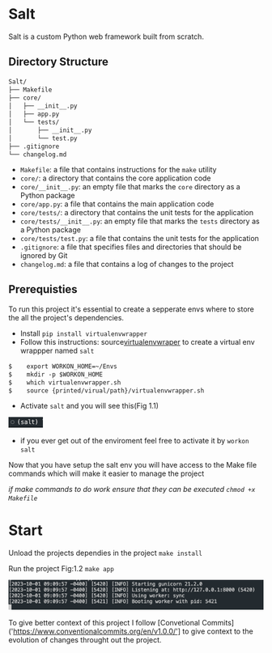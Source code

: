 # Salt

Salt is a custom Python web framework built from scratch.

## Directory Structure
```
Salt/
├── Makefile
├── core/
│   ├── __init__.py
│   ├── app.py
│   └── tests/
│       ├── __init__.py
│       └── test.py
├── .gitignore
└── changelog.md
```


- `Makefile`: a file that contains instructions for the `make` utility
- `core/`: a directory that contains the core application code
- `core/__init__.py`: an empty file that marks the `core` directory as a Python package
- `core/app.py`: a file that contains the main application code
- `core/tests/`: a directory that contains the unit tests for the application
- `core/tests/__init__.py`: an empty file that marks the `tests` directory as a Python package
- `core/tests/test.py`: a file that contains the unit tests for the application
- `.gitignore`: a file that specifies files and directories that should be ignored by Git
- `changelog.md`: a file that contains a log of changes to the project
 

## Prerequisties

To run this project it's essential to create a sepperate envs where to store the all the project's dependencies.

- Install  `pip install virtualenvwrapper`
- Follow this instructions: source[virtualenvwraper]('https://virtualenvwrapper.readthedocs.io/en/latest/') to create a virtual env wrappper named `salt`
```
$    export WORKON_HOME=~/Envs
$    mkdir -p $WORKON_HOME
$    which virtualenvwrapper.sh
$    source {printed/virual/path}/virtualenvwrapper.sh
```

- Activate `salt` and you will see this(Fig 1.1)




![Figure 1.1: salt-env](salt-env.png "Figure 1.1: Salt environment")

- if you ever get out of the enviroment feel free to activate it by `workon salt`



Now that you have setup the salt env you will have access to the Make file commands
which will make it easier to manage the project

_if make commands to do work ensure that they can be executed `chmod +x Makefile`_


# Start
Unload the projects dependies in the project
`make install`

Run the project Fig:1.2
`make app`


![Fig:1.2: salt-server](salt-server.png "Fig:1.2: salt-server")


To give better context of this project I follow [Convetional Commits]('https://www.conventionalcommits.org/en/v1.0.0/'] to give context to the evolution of changes throught out the project.

